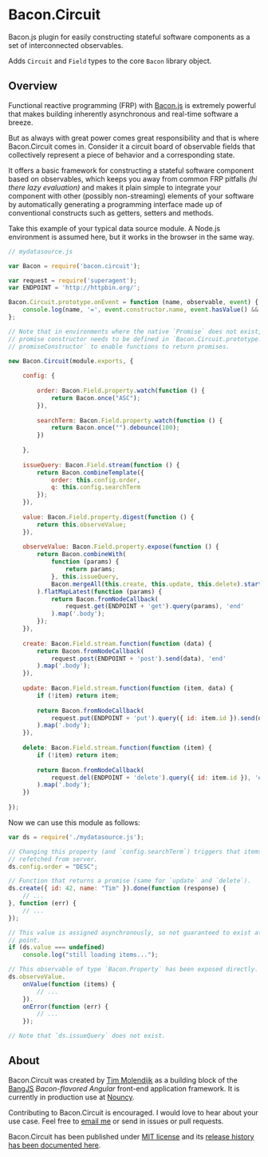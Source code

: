 # Bacon.Circuit

Bacon.js plugin for easily constructing stateful software components as a set of interconnected observables.

Adds `Circuit` and `Field` types to the core `Bacon` library object.


## Overview

Functional reactive programming (FRP) with [Bacon.js](https://baconjs.github.io) is extremely powerful that makes building inherently asynchronous and real-time software a breeze.

But as always with great power comes great responsibility and that is where Bacon.Circuit comes in. Consider it a circuit board of observable fields that collectively represent a piece of behavior and a corresponding state.

It offers a basic framework for constructing a stateful software component based on observables, which keeps you away from common FRP pitfalls _(hi there lazy evaluation)_ and makes it plain simple to integrate your component with other (possibly non-streaming) elements of your software by automatically generating a programming interface made up of conventional constructs such as getters, setters and methods. 

Take this example of your typical data source module. A Node.js environment is assumed here, but it works in the browser in the same way.

```js
// mydatasource.js

var Bacon = require('bacon.circuit');

var request = require('superagent');
var ENDPOINT = 'http://httpbin.org/';

Bacon.Circuit.prototype.onEvent = function (name, observable, event) {
	console.log(name, '=', event.constructor.name, event.hasValue() && event.value());
};

// Note that in environments where the native `Promise` does not exist, a
// promise constructor needs to be defined in `Bacon.Circuit.prototype.
// promiseConstructor` to enable functions to return promises.

new Bacon.Circuit(module.exports, {
	
	config: {
		
		order: Bacon.Field.property.watch(function () {
			return Bacon.once("ASC");
		}),
		
		searchTerm: Bacon.Field.property.watch(function () {
			return Bacon.once("").debounce(100);
		})
		
	},
	
	issueQuery: Bacon.Field.stream(function () {
		return Bacon.combineTemplate({
			order: this.config.order,
			q: this.config.searchTerm
		});
	}),
	
	value: Bacon.Field.property.digest(function () {
		return this.observeValue;
	}),
	
	observeValue: Bacon.Field.property.expose(function () {
		return Bacon.combineWith(
			function (params) {
				return params;
			}, this.issueQuery,
			Bacon.mergeAll(this.create, this.update, this.delete).startWith(true)
		).flatMapLatest(function (params) {
			return Bacon.fromNodeCallback(
				request.get(ENDPOINT + 'get').query(params), 'end'
			).map('.body');
		});
	}),
	
	create: Bacon.Field.stream.function(function (data) {
		return Bacon.fromNodeCallback(
			request.post(ENDPOINT + 'post').send(data), 'end'
		).map('.body');
	}),
	
	update: Bacon.Field.stream.function(function (item, data) {
		if (!item) return item;
		
		return Bacon.fromNodeCallback(
			request.put(ENDPOINT + 'put').query({ id: item.id }).send(data), 'end'
		).map('.body');
	}),
	
	delete: Bacon.Field.stream.function(function (item) {
		if (!item) return item;
		
		return Bacon.fromNodeCallback(
			request.del(ENDPOINT + 'delete').query({ id: item.id }), 'end'
		).map('.body');
	})
	
});
```

Now we can use this module as follows:

```js
var ds = require('./mydatasource.js');

// Changing this property (and `config.searchTerm`) triggers that items will be
// refetched from server.
ds.config.order = "DESC";

// Function that returns a promise (same for `update` and `delete`).
ds.create({ id: 42, name: "Tim" }).done(function (response) {
	// ...
}, function (err) {
	// ...
});

// This value is assigned asynchronously, so not guaranteed to exist at this
// point.
if (ds.value === undefined)
	console.log("still loading items...");  

// This observable of type `Bacon.Property` has been exposed directly.
ds.observeValue.
	onValue(function (items) {
		// ...
	}).
	onError(function (err) {
		// ...
	});

// Note that `ds.issueQuery` does not exist.
```


## About

Bacon.Circuit was created by [Tim Molendijk](https://twitter.com/timmolendijk) as a building block of the [BangJS](http://bangjs.org) _Bacon-flavored Angular_ front-end application framework. It is currently in production use at [Nouncy](http://nouncy.com).

Contributing to Bacon.Circuit is encouraged. I would love to hear about your use case. Feel free to [email me](https://github.com/bangjs/bacon.circuit/blob/master/package.json#L22) or send in issues or pull requests.

Bacon.Circuit has been published under [MIT license](http://timmolendijk.mit-license.org/) and its [release history has been documented here](https://github.com/bangjs/bacon.circuit/blob/master/CHANGES.md).